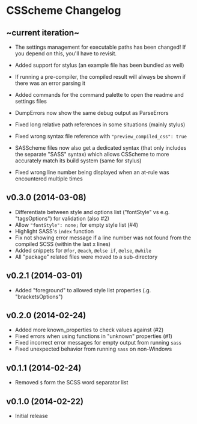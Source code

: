 CSScheme Changelog
==================

~current iteration~
-------------------

- The settings management for executable paths has been changed!
  If you depend on this, you'll have to revisit.
- Added support for stylus (an example file has been bundled as well)

- If running a pre-compiler, the compiled result will always be shown if there
  was an error parsing it
- Added commands for the command palette to open the readme and settings files
- DumpErrors now show the same debug output as ParseErrors
- Fixed long relative path references in some situations (mainly stylus)
- Fixed wrong syntax file reference with `"preview_compiled_css": true`
- SASScheme files now also get a dedicated syntax (that only includes the
  separate "SASS" syntax) which allows CSScheme to more accurately match its
  build system (same for stylus)
- Fixed wrong line number being displayed when an at-rule was encountered
  multiple times


v0.3.0 (2014-03-08)
-------------------

- Differentiate between style and options list ("fontStyle" vs e.g.
  "tagsOptions") for validation (also #2)
- Allow `"fontStyle": none;` for empty style list (#4)
- Highlight SASS's `index` function
- Fix not showing error message if a line number was not found from the
  compiled SCSS (within the last x lines)
- Added snippets for `@for`, `@each`, `@else if`, `@else`, `@while`
- All "package" related files were moved to a sub-directory


v0.2.1 (2014-03-01)
-------------------

- Added "foreground" to allowed style list properties (.g. "bracketsOptions")


v0.2.0 (2014-02-24)
-------------------

- Added more known_properties to check values against (#2)
- Fixed errors when using functions in "unknown" properties (#1)
- Fixed incorrect error messages for empty output from running `sass`
- Fixed unexpected behavior from running `sass` on non-Windows


v0.1.1 (2014-02-24)
-------------------

- Removed `$` form the SCSS word separator list


v0.1.0 (2014-02-22)
-------------------

- Initial release
